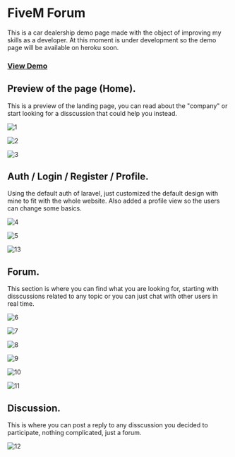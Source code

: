 # FiveM Forum

This is a car dealership demo page made with the object of improving my skills as a developer. At this moment is under development so the demo page will be available on heroku soon.

### [View Demo](https://fivedemo.herokuapp.com/)

## Preview of the page (Home).

This is a preview of the landing page, you can read about the "company" or start looking for a disscussion that could help you instead.

![1](screenshots/home1.png)

![2](screenshots/home2.png)

![3](screenshots/home3.png)


## Auth / Login / Register / Profile.

Using the default auth of laravel, just customized the default design with mine to fit with the whole website. Also added a profile view so the users can change some basics.

![4](screenshots/login.png)

![5](screenshots/register.png)

![13](screenshots/profile.png)


## Forum.

This section is where you can find what you are looking for, starting with disscussions related to any topic or you can just chat with other users in real time.

![6](screenshots/forum1.png)

![7](screenshots/forum2.png)

![8](screenshots/forum3.png)

![9](screenshots/forum4.png)

![10](screenshots/forum5.png)

![11](screenshots/forum6.png)


## Discussion.

This is where you can post a reply to any disscussion you decided to participate, nothing complicated, just a forum.

![12](screenshots/discussion.png)



